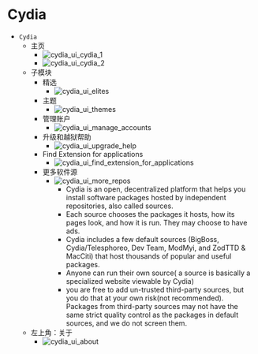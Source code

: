 # Cydia

* `Cydia`
  * 主页
    * ![cydia_ui_cydia_1](../../assets/img/cydia_ui_cydia_1.jpg)
    * ![cydia_ui_cydia_2](../../assets/img/cydia_ui_cydia_2.jpg)
  * 子模块
    * 精选
      * ![cydia_ui_elites](../../assets/img/cydia_ui_elites.png)
    * 主题
      * ![cydia_ui_themes](../../assets/img/cydia_ui_themes.png)
    * 管理账户
      * ![cydia_ui_manage_accounts](../../assets/img/cydia_ui_manage_accounts.png)
    * 升级和越狱帮助
      * ![cydia_ui_upgrade_help](../../assets/img/cydia_ui_upgrade_help.png)
    * Find Extension for applications
      * ![cydia_ui_find_extension_for_applications](../../assets/img/cydia_ui_find_extension_for_applications.png)
    * 更多软件源
      * ![cydia_ui_more_repos](../../assets/img/cydia_ui_more_repos.png)
        * Cydia is an open, decentralized platform that helps you install software packages hosted by independent repositories, also called sources.
        * Each source chooses the packages it hosts, how its pages look, and how it is run. They may choose to have ads.
        * Cydia includes a few default sources (BigBoss, Cydia/Telesphoreo, Dev Team, ModMyi, and ZodTTD & MacCiti) that host thousands of popular and useful packages.
        * Anyone can run their own source( a source is basically a specialized website viewable by Cydia)
        * you are free to add un-trusted third-party sources, but you do that at your own risk(not recommended). Packages from third-party sources may not have the same strict quality control as the packages in default sources, and we do not screen them.
  * 左上角：关于
    * ![cydia_ui_about](../../assets/img/cydia_ui_about.png)
